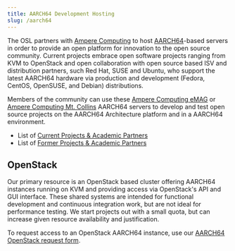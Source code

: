 ```yaml
---
title: AARCH64 Development Hosting
slug: /aarch64
---
```


The OSL partners with [Ampere Computing](http://amperecomputing.com/) to host
[AARCH64](https://en.wikipedia.org/wiki/ARM_architecture#AArch64)-based servers in order to provide an open platform for
innovation to the open source community. Current projects embrace open software projects ranging from KVM to OpenStack
and open collaboration with open source based ISV and distribution partners, such Red Hat, SUSE and Ubuntu, who support
the latest AARCH64 hardware via production and development (Fedora, CentOS, OpenSUSE, and Debian) distributions.

Members of the community can use these [Ampere Computing eMAG](https://en.wikichip.org/wiki/ampere_computing/emag) or
[Ampere Computing Mt. Collins](https://amperecomputing.com/systems/altra/2u-mt-collins-2s-sas-3.5) AARCH64 servers to
develop and test open source projects on the AARCH64 Architecture platform and in a AARCH64 environment.

* List of [Current Projects & Academic Partners](/services/aarch64/current-projects)
* List of [Former Projects & Academic Partners](/services/aarch64/former-projects)

OpenStack
---------

Our primary resource is an OpenStack based cluster offering AARCH64 instances running on KVM and providing access via
OpenStack's API and GUI interface. These shared systems are intended for functional development and continuous
integration work, but are not ideal for performance testing. We start projects out with a small quota, but can increase
given resource availability and justification.

To request access to an OpenStack AARCH64 instance, use our [AARCH64 OpenStack request
form](/services/aarch64/request_hosting).
